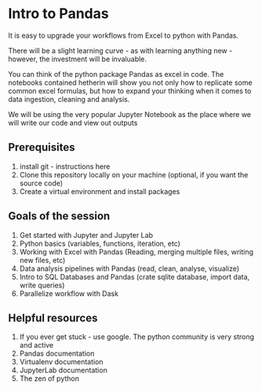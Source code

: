# Intro to Pandas

It is easy to upgrade your workflows from Excel to python with Pandas.

There will be a slight learning curve - as with learning anything new - however,
the investment will be invaluable.

You can think of the python package Pandas as excel in code. The notebooks contained hetherin
will show you not only how to replicate some common excel formulas, but how to expand your
thinking when it comes to data ingestion, cleaning and analysis.

We will be using the very popular Jupyter Notebook as the place where we will write our code
and view out outputs

## Prerequisites
1. install git - instructions here
2. Clone this repository locally on your machine (optional, if you want the source code)
3. Create a virtual environment and install packages


## Goals of the session
1. Get started with Jupyter and Jupyter Lab
2. Python basics (variables, functions, iteration, etc)
3. Working with Excel with Pandas (Reading, merging multiple files, writing new files, etc)
4. Data analysis pipelines with Pandas (read, clean, analyse, visualize)
5. Intro to SQL Databases and Pandas (crate sqlite database, import data, write queries)
6. Parallelize workflow with Dask

## Helpful resources
1. If you ever get stuck - use google. The python community is very strong and active
2. Pandas documentation
3. Virtualenv documentation
4. JupyterLab documentation
4. The zen of python